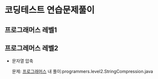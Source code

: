 # 코딩테스트 연습문제풀이
## 프로그래머스 레벨1  
## 프로그레머스 레벨2  
- 문자열 압축

  문제: [프로그래머스](https://programmers.co.kr/learn/courses/30/lessons/60057)
  내 풀이:programmers.level2.StringCompression.java
